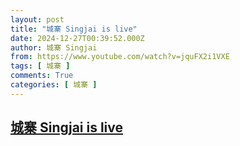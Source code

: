 ```yaml
---
layout: post
title: "城寨 Singjai is live"
date: 2024-12-27T00:39:52.000Z
author: 城寨 Singjai
from: https://www.youtube.com/watch?v=jquFX2i1VXE
tags: [ 城寨 ]
comments: True
categories: [ 城寨 ]
---
```

<!--1735259992000-->
[城寨 Singjai is live](https://www.youtube.com/watch?v=jquFX2i1VXE)
------

<div>

</div>
